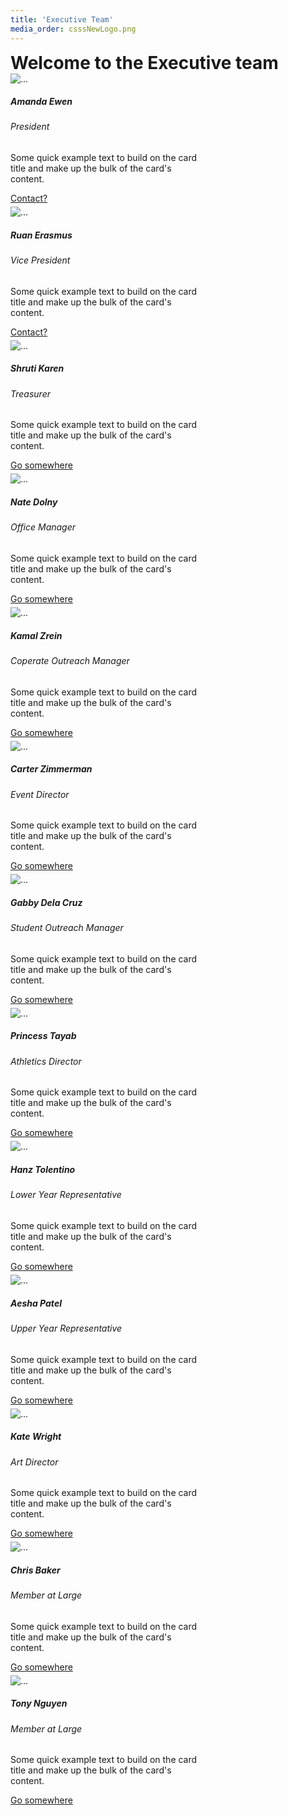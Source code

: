 ```yaml
---
title: 'Executive Team'
media_order: csssNewLogo.png
---
```


<h1 style="margin: 0">Welcome to the Executive team</h1>
<!--note this this the start of the path for image files: "/user/pages/05.executive-team/filename.png"-->

<div class="row" style="justify-content: center">           
<!-- style="width: 19rem;" -->
<div class="card" style="width: 19rem;">
  <img src="/user/pages/05.executive-team/csssNewLogo.png" class="card-img-top" alt="...">
  <div class="card-body">
    <h5 class="card-title">Amanda Ewen</h5>
    <h6 class="card-subtitle mb-2 text-muted">President</h6>
    <p class="card-text">Some quick example text to build on the card title and make up the bulk of the card's content.</p>
    <a href="#" class="btn btn-primary">Contact?</a>
  </div>
</div>
<div class="card" style="width: 19rem;">
  <img src="/user/pages/05.executive-team/csssNewLogo.png" class="card-img-top" alt="...">
  <div class="card-body">
    <h5 class="card-title">Ruan Erasmus</h5>
    <h6 class="card-subtitle mb-2 text-muted">Vice President</h6>
    <p class="card-text">Some quick example text to build on the card title and make up the bulk of the card's content.</p>
    <a href="mailto:ruane25@gmail.com" class="btn btn-primary">Contact?</a>
  </div>
</div>
<div class="card" style="width: 19rem;">
  <img src="/user/pages/05.executive-team/csssNewLogo.png" class="card-img-top" alt="...">
  <div class="card-body">
    <h5 class="card-title">Shruti Karen</h5>
    <h6 class="card-subtitle mb-2 text-muted">Treasurer</h6>
    <p class="card-text">Some quick example text to build on the card title and make up the bulk of the card's content.</p>
    <a href="#" class="btn btn-primary">Go somewhere</a>
  </div>
</div>
<div class="card" style="width: 19rem;">
  <img src="/user/pages/05.executive-team/csssNewLogo.png" class="card-img-top" alt="...">
  <div class="card-body">
    <h5 class="card-title">Nate Dolny</h5>
    <h6 class="card-subtitle mb-2 text-muted">Office Manager</h6>
    <p class="card-text">Some quick example text to build on the card title and make up the bulk of the card's content.</p>
    <a href="#" class="btn btn-primary">Go somewhere</a>
  </div>
</div>
<div class="card" style="width: 19rem;">
  <img src="/user/pages/05.executive-team/csssNewLogo.png" class="card-img-top" alt="...">
  <div class="card-body">
    <h5 class="card-title">Kamal Zrein</h5>
    <h6 class="card-subtitle mb-2 text-muted">Coperate Outreach Manager</h6>
    <p class="card-text">Some quick example text to build on the card title and make up the bulk of the card's content.</p>
    <a href="#" class="btn btn-primary">Go somewhere</a>
  </div>
</div>
<div class="card" style="width: 19rem;">
  <img src="/user/pages/05.executive-team/csssNewLogo.png" class="card-img-top" alt="...">
  <div class="card-body">
    <h5 class="card-title">Carter Zimmerman</h5>
    <h6 class="card-subtitle mb-2 text-muted">Event Director</h6>
    <p class="card-text">Some quick example text to build on the card title and make up the bulk of the card's content.</p>
    <a href="#" class="btn btn-primary">Go somewhere</a>
  </div>
</div>
<div class="card" style="width: 19rem;">
  <img src="/user/pages/05.executive-team/csssNewLogo.png" class="card-img-top" alt="...">
  <div class="card-body">
    <h5 class="card-title">Gabby Dela Cruz</h5>
    <h6 class="card-subtitle mb-2 text-muted">Student Outreach Manager</h6>
    <p class="card-text">Some quick example text to build on the card title and make up the bulk of the card's content.</p>
    <a href="#" class="btn btn-primary">Go somewhere</a>
  </div>
</div>
<div class="card" style="width: 19rem;">
  <img src="/user/pages/05.executive-team/csssNewLogo.png" class="card-img-top" alt="...">
  <div class="card-body">
    <h5 class="card-title">Princess Tayab</h5>
    <h6 class="card-subtitle mb-2 text-muted">Athletics Director</h6>
    <p class="card-text">Some quick example text to build on the card title and make up the bulk of the card's content.</p>
    <a href="#" class="btn btn-primary">Go somewhere</a>
  </div>
</div>
<div class="card" style="width: 19rem;">
  <img src="/user/pages/05.executive-team/csssNewLogo.png" class="card-img-top" alt="...">
  <div class="card-body">
    <h5 class="card-title">Hanz Tolentino</h5>
    <h6 class="card-subtitle mb-2 text-muted">Lower Year Representative</h6>
    <p class="card-text">Some quick example text to build on the card title and make up the bulk of the card's content.</p>
    <a href="#" class="btn btn-primary">Go somewhere</a>
  </div>
</div>
<div class="card" style="width: 19rem;">
  <img src="/user/pages/05.executive-team/csssNewLogo.png" class="card-img-top" alt="...">
  <div class="card-body">
    <h5 class="card-title">Aesha Patel</h5>
    <h6 class="card-subtitle mb-2 text-muted">Upper Year Representative</h6>
    <p class="card-text">Some quick example text to build on the card title and make up the bulk of the card's content.</p>
    <a href="#" class="btn btn-primary">Go somewhere</a>
  </div>
</div>
<div class="card" style="width: 19rem;">
  <img src="/user/pages/05.executive-team/csssNewLogo.png" class="card-img-top" alt="...">
  <div class="card-body">
    <h5 class="card-title">Kate Wright</h5>
    <h6 class="card-subtitle mb-2 text-muted">Art Director</h6>
    <p class="card-text">Some quick example text to build on the card title and make up the bulk of the card's content.</p>
    <a href="#" class="btn btn-primary">Go somewhere</a>
  </div>
</div>
<div class="card" style="width: 19rem;">
  <img src="/user/pages/05.executive-team/csssNewLogo.png" class="card-img-top" alt="...">
  <div class="card-body">
    <h5 class="card-title">Chris Baker</h5>
    <h6 class="card-subtitle mb-2 text-muted">Member at Large</h6>
    <p class="card-text">Some quick example text to build on the card title and make up the bulk of the card's content.</p>
    <a href="#" class="btn btn-primary">Go somewhere</a>
  </div>
</div>
<div class="card" style="width: 19rem;">
  <img src="/user/pages/05.executive-team/csssNewLogo.png" class="card-img-top" alt="...">
  <div class="card-body">
    <h5 class="card-title">Tony Nguyen</h5>
    <h6 class="card-subtitle mb-2 text-muted">Member at Large</h6>
    <p class="card-text">Some quick example text to build on the card title and make up the bulk of the card's content.</p>
    <a href="#" class="btn btn-primary">Go somewhere</a>
  </div>
</div>

<style>
    .card{
        margin-right: 1%; 
        margin-bottom: 1%; 
    }
    @media screen only and (max-width: 1300px){

    }
</style>